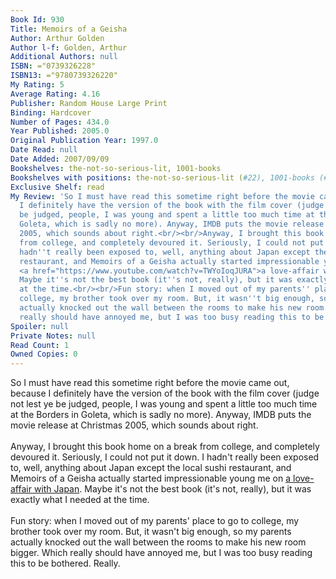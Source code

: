 ```yaml
---
Book Id: 930
Title: Memoirs of a Geisha
Author: Arthur Golden
Author l-f: Golden, Arthur
Additional Authors: null
ISBN: ="0739326228"
ISBN13: ="9780739326220"
My Rating: 5
Average Rating: 4.16
Publisher: Random House Large Print
Binding: Hardcover
Number of Pages: 434.0
Year Published: 2005.0
Original Publication Year: 1997.0
Date Read: null
Date Added: 2007/09/09
Bookshelves: the-not-so-serious-lit, 1001-books
Bookshelves with positions: the-not-so-serious-lit (#22), 1001-books (#5)
Exclusive Shelf: read
My Review: 'So I must have read this sometime right before the movie came out, because
  I definitely have the version of the book with the film cover (judge not lest ye
  be judged, people, I was young and spent a little too much time at the Borders in
  Goleta, which is sadly no more). Anyway, IMDB puts the movie release at Christmas
  2005, which sounds about right.<br/><br/>Anyway, I brought this book home on a break
  from college, and completely devoured it. Seriously, I could not put it down. I
  hadn''t really been exposed to, well, anything about Japan except the local sushi
  restaurant, and Memoirs of a Geisha actually started impressionable young me on
  <a href="https://www.youtube.com/watch?v=TWYoIoqJURA">a love-affair with Japan</a>.
  Maybe it''s not the best book (it''s not, really), but it was exactly what I needed
  at the time.<br/><br/>Fun story: when I moved out of my parents'' place to go to
  college, my brother took over my room. But, it wasn''t big enough, so my parents
  actually knocked out the wall between the rooms to make his new room bigger. Which
  really should have annoyed me, but I was too busy reading this to be bothered. Really.'
Spoiler: null
Private Notes: null
Read Count: 1
Owned Copies: 0
---
```


So I must have read this sometime right before the movie came out, because I definitely have the version of the book with the film cover (judge not lest ye be judged, people, I was young and spent a little too much time at the Borders in Goleta, which is sadly no more). Anyway, IMDB puts the movie release at Christmas 2005, which sounds about right.<br/><br/>Anyway, I brought this book home on a break from college, and completely devoured it. Seriously, I could not put it down. I hadn't really been exposed to, well, anything about Japan except the local sushi restaurant, and Memoirs of a Geisha actually started impressionable young me on <a href="https://www.youtube.com/watch?v=TWYoIoqJURA">a love-affair with Japan</a>. Maybe it's not the best book (it's not, really), but it was exactly what I needed at the time.<br/><br/>Fun story: when I moved out of my parents' place to go to college, my brother took over my room. But, it wasn't big enough, so my parents actually knocked out the wall between the rooms to make his new room bigger. Which really should have annoyed me, but I was too busy reading this to be bothered. Really.